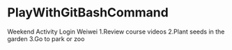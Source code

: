 # PlayWithGitBashCommand

Weekend Activity Login
Weiwei
1.Review course videos
2.Plant seeds in the garden 
3.Go to park or zoo
